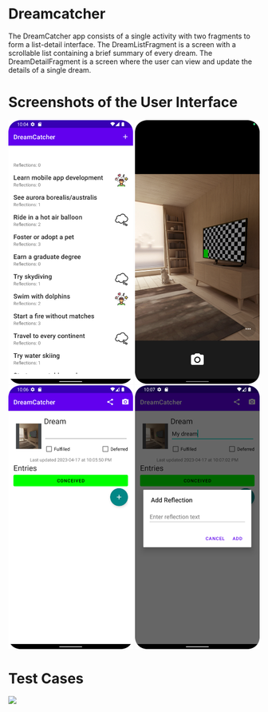 # Dreamcatcher
The DreamCatcher app consists of a single activity with two fragments to form a list-detail interface. 
The DreamListFragment is a screen with a scrollable list containing a brief summary of every dream. 
The DreamDetailFragment is a screen where the user can view and update the details of a single dream.

# Screenshots of the User Interface
<img src="https://github.com/abrarrhine/Dreamcatcher/blob/master/homepage.png" width=250> <img src="https://github.com/abrarrhine/Dreamcatcher/blob/master/camera.png" width=250> <img src="https://github.com/abrarrhine/Dreamcatcher/blob/master/form.png" width=250> <img src="https://github.com/abrarrhine/Dreamcatcher/blob/master/reflection_text.png" width=250><br>

# Test Cases
<img src="https://github.com/abrarrhine/Dreamcatcher-main/blob/master/ProjectDreamcatcherresult.PNG" width=1000><br>
